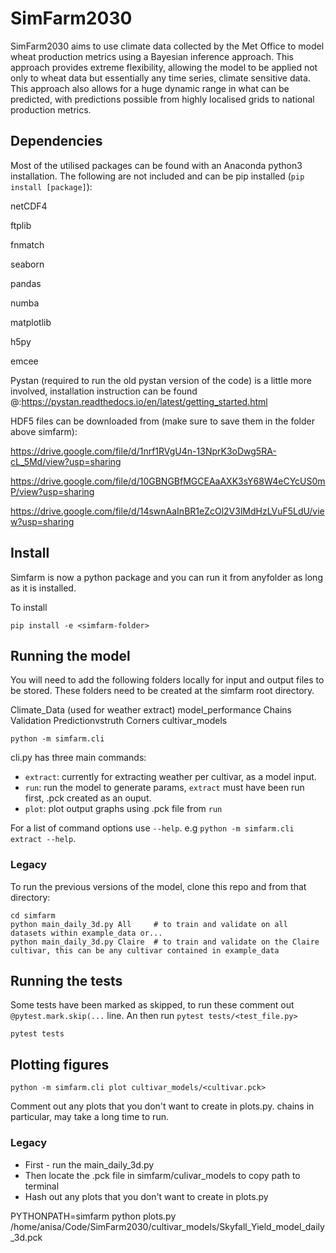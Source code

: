 # SimFarm2030
SimFarm2030 aims to use climate data collected by the Met Office to model wheat production metrics using a Bayesian inference approach. This approach provides extreme flexibility, allowing the model to be applied not only to wheat data but essentially any time series, climate sensitive data. This approach also allows for a huge dynamic range in what can be predicted, with predictions possible from highly localised grids to national production metrics.

## Dependencies
Most of the utilised packages can be found with an Anaconda python3 installation. The following are not included and can be pip installed (`pip install [package]`):
  
  netCDF4
  
  ftplib 
  
  fnmatch
  
  seaborn

  pandas

  numba

  matplotlib

  h5py
  
  emcee
  
Pystan (required to run the old pystan version of the code) is a little more involved, installation instruction can be found @:https://pystan.readthedocs.io/en/latest/getting_started.html

HDF5 files can be downloaded from (make sure to save them in the folder above simfarm):

https://drive.google.com/file/d/1nrf1RVgU4n-13NprK3oDwg5RA-cL_5Md/view?usp=sharing

https://drive.google.com/file/d/10GBNGBfMGCEAaAXK3sY68W4eCYcUS0mP/view?usp=sharing

https://drive.google.com/file/d/14swnAaInBR1eZcOl2V3lMdHzLVuF5LdU/view?usp=sharing

## Install

Simfarm is now a python package and you can run it from anyfolder as long as it is installed. 

To install
```
pip install -e <simfarm-folder>
```

## Running the model

You will need to add the following folders locally for input and output files to be stored. These folders need to be created at the simfarm root directory.

Climate_Data (used for weather extract)
model_performance
  Chains
  Validation
  Predictionvstruth
  Corners
cultivar_models

```
python -m simfarm.cli
```
cli.py has three main commands:
* `extract`: currently for extracting weather per cultivar, as a model input.
* `run`: run the model to generate params, `extract` must have been run first, .pck created as an ouput.
* `plot`: plot output graphs using .pck file from `run`

For a list of command options use `--help`. e.g `python -m simfarm.cli extract --help`.

### Legacy
To run the previous versions of the model, clone this repo and from that directory:

```
cd simfarm
python main_daily_3d.py All     # to train and validate on all datasets within example_data or...
python main_daily_3d.py Claire  # to train and validate on the Claire cultivar, this can be any cultivar contained in example_data
```

## Running the tests

Some tests have been marked as skipped, to run these comment out `@pytest.mark.skip(...` line. An then run `pytest tests/<test_file.py>`

```
pytest tests
```


## Plotting figures

```
python -m simfarm.cli plot cultivar_models/<cultivar.pck>
```
Comment out any plots that you don't want to create in plots.py. chains
in particular, may take a long time to run.


### Legacy

* First - run the main_daily_3d.py
* Then locate the .pck file in simfarm/culivar_models to copy path to terminal
* Hash out any plots that you don't want to create in plots.py

PYTHONPATH=simfarm python plots.py /home/anisa/Code/SimFarm2030/cultivar_models/Skyfall_Yield_model_daily_3d.pck

